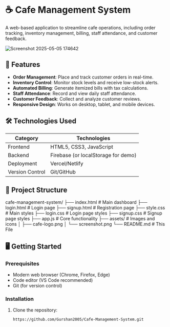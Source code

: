 # ☕ Cafe Management System

A web-based application to streamline cafe operations, including order tracking, inventory management, billing, staff attendance, and customer feedback.

![Screenshot 2025-05-05 174642](https://github.com/user-attachments/assets/dcc21e26-a2df-4fd4-829d-a0af32fccbd0)


## 🚀 Features

- **Order Management**: Place and track customer orders in real-time.
- **Inventory Control**: Monitor stock levels and receive low-stock alerts.
- **Automated Billing**: Generate itemized bills with tax calculations.
- **Staff Attendance**: Record and view daily staff attendance.
- **Customer Feedback**: Collect and analyze customer reviews.
- **Responsive Design**: Works on desktop, tablet, and mobile devices.

## 🛠️ Technologies Used

| Category       | Technologies                          |
|---------------|---------------------------------------|
| Frontend      | HTML5, CSS3, JavaScript               |
| Backend       | Firebase (or localStorage for demo)   |
| Deployment    | Vercel/Netlify                        |
| Version Control | Git/GitHub                          |

## 📂 Project Structure
cafe-management-system/
├── index.html # Main dashboard
├── login.html # Login page
├── signup.html # Registration page
├── style.css # Main styles
├── login.css # Login page styles
├── signup.css # Signup page styles
├── app.js # Core functionality
├── assets/ # Images and icons
│ ├── cafe-logo.png
│ └── screenshot.png
└── README.md # This File

## 🖥️ Getting Started

### Prerequisites
- Modern web browser (Chrome, Firefox, Edge)
- Code editor (VS Code recommended)
- Git (for version control)

### Installation
1. Clone the repository:
   ```bash
   https://github.com/Gurshan2005/Cafe-Management-System.git
